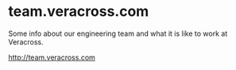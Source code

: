 team.veracross.com
==================

Some info about our engineering team and what it is like to work at Veracross.

http://team.veracross.com